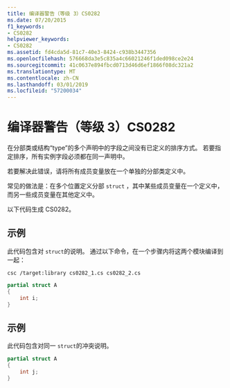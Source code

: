 ```yaml
---
title: 编译器警告（等级 3）CS0282
ms.date: 07/20/2015
f1_keywords:
- CS0282
helpviewer_keywords:
- CS0282
ms.assetid: fd4cda5d-81c7-40e3-8424-c938b3447356
ms.openlocfilehash: 576668da3e5c835a4c66021246f1ded098ce2e24
ms.sourcegitcommit: 41c0637e894fbcd0713d46d6ef1866f08dc321a2
ms.translationtype: MT
ms.contentlocale: zh-CN
ms.lasthandoff: 03/01/2019
ms.locfileid: "57200034"
---
```

# <a name="compiler-warning-level-3-cs0282"></a>编译器警告（等级 3）CS0282

在分部类或结构“type”的多个声明中的字段之间没有已定义的排序方式。 若要指定排序，所有实例字段必须都在同一声明中。

若要解决此错误，请将所有成员变量放在一个单独的分部类定义中。

常见的做法是：在多个位置定义分部 `struct` ，其中某些成员变量在一个定义中，而另一些成员变量在其他定义中。

以下代码生成 CS0282。

## <a name="example"></a>示例

此代码包含对 `struct`的说明。 通过以下命令，在一个步骤内将这两个模块编译到一起：

`csc /target:library cs0282_1.cs cs0282_2.cs`

```csharp
partial struct A
{
    int i;
}
```

## <a name="example"></a>示例

此代码包含对同一 `struct`的冲突说明。

```csharp
partial struct A
{
    int j;
}
```
